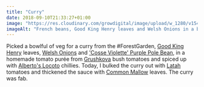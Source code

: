 ```yaml
---
title: "Curry"
date: 2018-09-10T21:33:27+01:00
image: "https://res.cloudinary.com/growdigital/image/upload/w_1280/v1544351614/onions-29654272137.jpg"
imageAlt: "French beans, Good King Henry leaves and Welsh Onions in a bowl, on the grass"
---
```


Picked a bowlful of veg for a curry from the #ForestGarden, [Good King Henry](https://pfaf.org/user/plant.aspx?latinname=Chenopodium+bonus-henricus) leaves, [Welsh Onions](https://pfaf.org/user/plant.aspx?LatinName=Allium+fistulosum) and ['Cosse Violette' Purple Pole Bean](http://www.realseeds.co.uk/beans.html), in a homemade tomato purée from [Grushkova](http://www.realseeds.co.uk/tomatoes_bush.html) bush tomatoes and spiced up with [Alberto's Locoto](http://www.realseeds.co.uk/hotpeppers.html) chillies. Today, I bulked the curry out with [Latah](http://www.realseeds.co.uk/tomatoes_bush.html) tomatoes and thickened the sauce with [Common Mallow](https://pfaf.org/user/Plant.aspx?LatinName=malva+sylvestris) leaves. The curry was fab.
